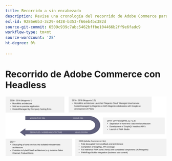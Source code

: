 ```yaml
---
title: Recorrido a sin encabezado
description: Revise una cronología del recorrido de Adobe Commerce para admitir arquitecturas sin encabezado.
exl-id: 9286e6b3-3c29-4428-b353-f66eb4bc382d
source-git-commit: 6509c939c7abc5462bffbe104466b2ff9e6fadc9
workflow-type: tm+mt
source-wordcount: '28'
ht-degree: 0%

---
```


# Recorrido de Adobe Commerce con Headless

![Cronología del recorrido de Adobe Commerce con una arquitectura sin encabezado](../../../assets/playbooks/journey-to-headless.svg)
